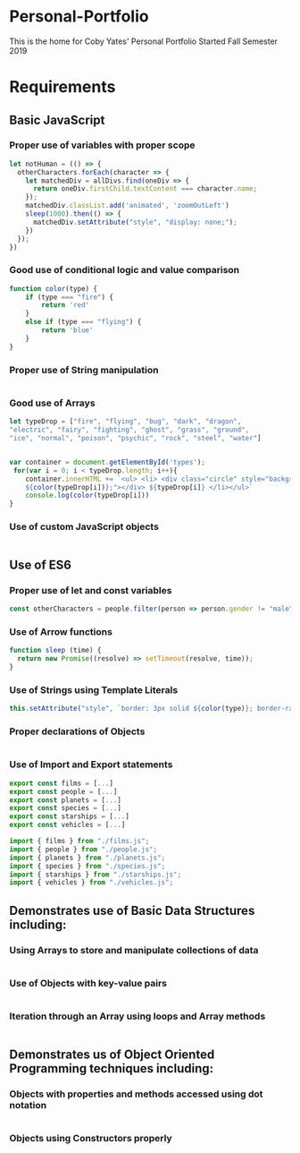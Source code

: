 # Personal-Portfolio

This is the home for Coby Yates' Personal Portfolio
Started Fall Semester 2019

# Requirements

## Basic JavaScript

### Proper use of variables with proper scope

```JavaScript
let notHuman = (() => {
  otherCharacters.forEach(character => {
    let matchedDiv = allDivs.find(oneDiv => {
      return oneDiv.firstChild.textContent === character.name;
    });
    matchedDiv.classList.add('animated', 'zoomOutLeft')
    sleep(1000).then(() => {
      matchedDiv.setAttribute("style", "display: none;");
    })
  });
})
```

### Good use of conditional logic and value comparison

```JavaScript
function color(type) {
    if (type === "fire") {
        return 'red'
    }
    else if (type === "flying") {
        return 'blue'
    }
}
```

### Proper use of String manipulation
```JavaScript
```

### Good use of Arrays
```JavaScript
let typeDrop = ["fire", "flying", "bug", "dark", "dragon",
"electric", "fairy", "fighting", "ghost", "grass", "ground",
"ice", "normal", "poison", "psychic", "rock", "steel", "water"]


var container = document.getElementById('types');
 for(var i = 0; i < typeDrop.length; i++){
    container.innerHTML += `<ul> <li> <div class="circle" style="background-color: 
    ${color(typeDrop[i])};"></div> ${typeDrop[i]} </li></ul>`
    console.log(color(typeDrop[i]))
} 
```
### Use of custom JavaScript objects
```JavaScript

```

## Use of ES6

### Proper use of let and const variables

```JavaScript
const otherCharacters = people.filter(person => person.gender != "male" && person.gender != "female");
```
### Use of Arrow functions
```JavaScript
function sleep (time) {
  return new Promise((resolve) => setTimeout(resolve, time));
}
```

### Use of Strings using Template Literals
```JavaScript
this.setAttribute("style", `border: 3px solid ${color(type)}; border-radius: 15px`)
```

### Proper declarations of Objects
```JavaScript

```

### Use of Import and Export statements
```JavaScript
export const films = [...]
export const people = [...]
export const planets = [...]
export const species = [...]
export const starships = [...]
export const vehicles = [...]

import { films } from "./films.js";
import { people } from "./people.js";
import { planets } from "./planets.js";
import { species } from "./species.js";
import { starships } from "./starships.js";
import { vehicles } from "./vehicles.js";
```

## Demonstrates use of Basic Data Structures including:
### Using Arrays to store and manipulate collections of data
```JavaScript

```
### Use of Objects with key-value pairs
```JavaScript

```
### Iteration through an Array using loops and Array methods
```JavaScript

```
## Demonstrates us of Object Oriented Programming techniques including:
### Objects with properties and methods accessed using dot notation
```JavaScript

```
### Objects using Constructors properly
```JavaScript

```